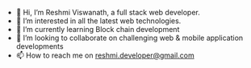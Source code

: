 - 👋 Hi, I’m Reshmi Viswanath, a full stack web developer.
- 👀 I’m interested in all the latest web technologies.
- 🌱 I’m currently learning Block chain development
- 💞️ I’m looking to collaborate on challenging web & mobile  application developments
- 📫 How to reach me on reshmi.developer@gmail.com
